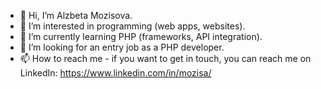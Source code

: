 - 👋 Hi, I’m Alzbeta Mozisova.
- 👀 I’m interested in programming (web apps, websites).
- 🌱 I’m currently learning PHP (frameworks, API integration).
- 💞️ I’m looking for an entry job as a PHP developer.
- 📫 How to reach me - if you want to get in touch, you can reach me on LinkedIn: https://www.linkedin.com/in/mozisa/
